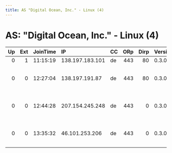 ```yaml
---
title: AS "Digital Ocean, Inc." - Linux (4)
---
```


# AS: "Digital Ocean, Inc." - Linux (4)

|   Up |   Ext | JoinTime   | IP              | CC   |   ORp |   Dirp | Version   | Contact                 | Nickname            |   eFamMembers |
|-----:|------:|:-----------|:----------------|:-----|------:|-------:|:----------|:------------------------|:--------------------|--------------:|
|    0 |     1 | 11:15:19   | 138.197.183.101 | de   |   443 |     80 | 0.3.0.10  | None                    | CoolDancerFrankfrut |             1 |
|    0 |     0 | 12:27:04   | 138.197.191.87  | de   |   443 |     80 | 0.3.0.10  | abuse dot tor at proton | OnionAlliance002    |             1 |
|    0 |     0 | 12:44:28   | 207.154.245.248 | de   |   443 |      0 | 0.3.0.10  | abuse dot tor at proton | OnionAlliance002    |             1 |
|    0 |     0 | 13:35:32   | 46.101.253.206  | de   |   443 |      0 | 0.3.0.10  | abuse dot tor at proton | OnionAlliance002    |             1 |
